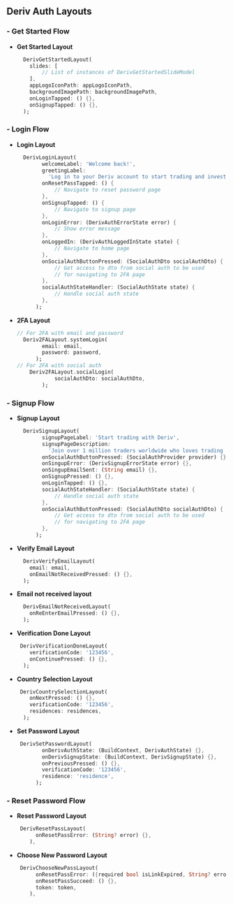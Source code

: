 ## Deriv Auth Layouts

### - Get Started Flow
- **Get Started Layout**
    ``` dart
      DerivGetStartedLayout(
        slides: [
            // List of instances of DerivGetStartedSlideModel
        ],
        appLogoIconPath: appLogoIconPath,
        backgroundImagePath: backgroundImagePath,
        onLoginTapped: () {},
        onSignupTapped: () {},
      );
    ```
### - Login Flow
- **Login Layout**
    ``` dart
      DerivLoginLayout(
            welcomeLabel: 'Welcome back!',
            greetingLabel:
              'Log in to your Deriv account to start trading and investing.',
            onResetPassTapped: () {
                // Navigate to reset password page
            },
            onSignupTapped: () {
                // Navigate to signup page
            },
            onLoginError: (DerivAuthErrorState error) {
                // Show error message
            },
            onLoggedIn: (DerivAuthLoggedInState state) {
                // Navigate to home page
            },
            onSocialAuthButtonPressed: (SocialAuthDto socialAuthDto) {
                // Get access to dto from social auth to be used 
                // for navigating to 2FA page
            },
            socialAuthStateHandler: (SocialAuthState state) {
                // Handle social auth state
            },
          );
    ```
- **2FA Layout**
    ``` dart
    // For 2FA with email and password
      Deriv2FALayout.systemLogin(
            email: email,
            password: password,
          );
    // For 2FA with social auth
        Deriv2FALayout.socialLogin(
                socialAuthDto: socialAuthDto,
            );
    ```

### - Signup Flow
- **Signup Layout**
    ``` dart
      DerivSignupLayout(
            signupPageLabel: 'Start trading with Deriv',
            signupPageDescription:
              'Join over 1 million traders worldwide who loves trading at Deriv.',
            onSocialAuthButtonPressed: (SocialAuthProvider provider) {},
            onSingupError: (DerivSignupErrorState error) {},
            onSingupEmailSent: (String email) {},
            onSignupPressed: () {},
            onLoginTapped: () {},
            socialAuthStateHandler: (SocialAuthState state) {
                // Handle social auth state
            },
            onSocialAuthButtonPressed: (SocialAuthDto socialAuthDto) {
                // Get access to dto from social auth to be used 
                // for navigating to 2FA page
            },
          );
    ```
- **Verify Email Layout**
    ``` dart
      DerivVerifyEmailLayout(
        email: email,
        onEmailNotReceivedPressed: () {},
      );
    ```
- **Email not received layout**
    ``` dart
      DerivEmailNotReceivedLayout(
        onReEnterEmailPressed: () {},
      );
    ```
- **Verification Done Layout**
    ``` dart
     DerivVerificationDoneLayout(
        verificationCode: '123456',
        onContinuePressed: () {},
      );
    ```
- **Country Selection Layout**
    ``` dart
     DerivCountrySelectionLayout(
        onNextPressed: () {},
        verificationCode: '123456',
        residences: residences,
      );
    ```
- **Set Password Layout**
    ``` dart
     DerivSetPasswordLayout(
            onDerivAuthState: (BuildContext, DerivAuthState) {},
            onDerivSignupState: (BuildContext, DerivSignupState) {},
            onPreviousPressed: () {},
            verificationCode: '123456',
            residence: 'residence',
          );
    ```
### - Reset Password Flow

- **Reset Password Layout**
    ``` dart
     DerivResetPassLayout(
          onResetPassError: (String? error) {},
        ),
    ```

- **Choose New Password Layout**
    ``` dart
     DerivChooseNewPassLayout(
          onResetPassError: ({required bool isLinkExpired, String? error}) {},
          onResetPassSucceed: () {},
          token: token,
        ),
    ```

